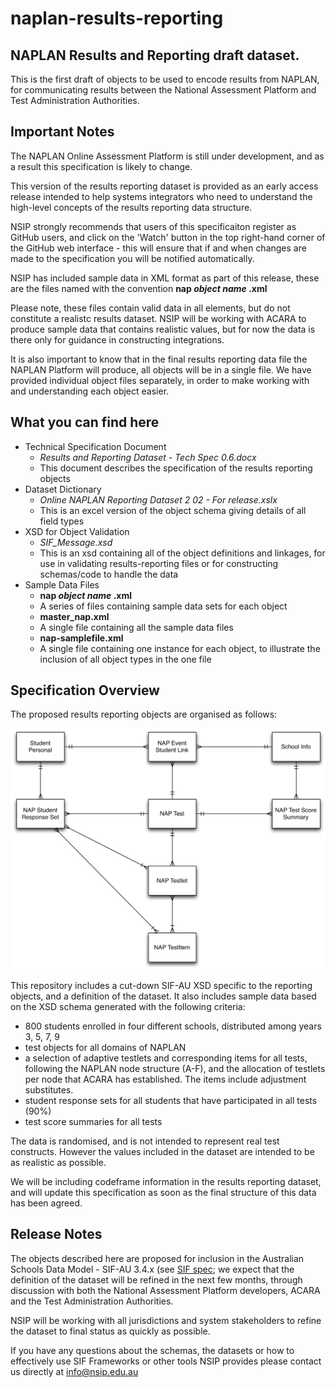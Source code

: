 # naplan-results-reporting


## NAPLAN Results and Reporting draft dataset. 
This is the first draft of objects to be used to  encode results from NAPLAN, for communicating results between the National Assessment Platform and Test Administration Authorities.

## Important Notes
The NAPLAN Online Assessment Platform is still under development, and as a result this specification is likely to change.

This version of the results reporting dataset is provided as an early access release intended to help systems integrators who need to understand the high-level concepts of the results reporting data structure.

NSIP strongly recommends that users of this specificaiton register as GitHub users, and click on the 'Watch' button in the top right-hand corner of the GitHub web interface - this will ensure that if and when changes are made to the specification you will be notified automatically.

NSIP has included sample data in XML format as part of this release, these are the files named with the convention **nap _object name_ .xml**

Please note, these files contain valid data in all elements, but do not constitute a realistc results dataset. NSIP will be working with ACARA to produce sample data that contains realistic values, but for now the data is there only for guidance in constructing integrations.

It is also important to know that in the final results reporting data file the NAPLAN Platform will produce, all objects will be in a single file. We have provided individual object files separately, in order to make working with and understanding each object easier.


## What you can find here

* Technical Specification Document
  * _Results and Reporting Dataset - Tech Spec 0.6.docx_
  * This document describes the specification of the results reporting objects
* Dataset Dictionary
  * _Online NAPLAN Reporting Dataset 2 02 - For release.xslx_
  * This is an excel version of the object schema giving details of all field types 
* XSD for Object Validation
  * _SIF_Message.xsd_
  * This is an xsd containing all of the object definitions and linkages, for use in validating results-reporting files or for constructing schemas/code to handle the data
* Sample Data Files
  * **nap _object name_ .xml**
  * A series of files containing sample data sets for each object
  * **master_nap.xml**
  * A single file containing all the sample data files
  * **nap-samplefile.xml**
  * A single file containing one instance for each object, to illustrate the inclusion of all object types in the one file

## Specification Overview
The proposed results reporting objects are organised as follows:

![E-R diagram](https://raw.githubusercontent.com/nsip/naplan-results-reporting/master/NAPResponses.png "E-R diagram")

This repository includes a cut-down SIF-AU XSD specific to the reporting objects, and a definition of the dataset. It also includes sample data based on the XSD schema generated with the following criteria:  

* 800 students enrolled in four different schools, distributed among years 3, 5, 7, 9
* test objects for all domains of NAPLAN
* a selection of adaptive testlets and corresponding items for all tests, following  the NAPLAN node structure (A-F), and the allocation of testlets per node that ACARA has established. The items include adjustment substitutes.
* student response sets for all students that have participated in all tests (90%)
* test score summaries for all tests

The data is randomised, and is not intended to represent real test constructs. However the values included in the dataset are intended to be as realistic as possible.

We will be including codeframe information in the results reporting dataset, and will update this specification as soon as the final structure of this data has been agreed.

## Release Notes

The objects described here are proposed for inclusion in the Australian Schools Data Model - SIF-AU 3.4.x (see [SIF spec](http://specification.sifassociation.org/Implementation/AU/1.4/html/); we expect that the definition of the dataset will be refined in the next few months, through discussion with both the National Assessment Platform developers, ACARA and the Test Administration Authorities.

NSIP will be working with all jurisdictions and system stakeholders to refine the dataset to final status as quickly as possible.

If you have any questions about the schemas, the datasets or how to effectively use SIF Frameworks or other tools NSIP provides please contact us directly at info@nsip.edu.au

